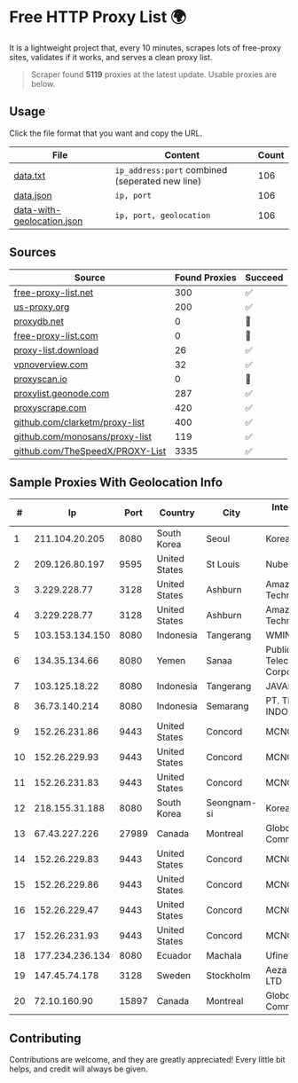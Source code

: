 
# Free HTTP Proxy List 🌍

It is a lightweight project that, every 10 minutes, scrapes lots of free-proxy sites, validates if it works, and serves a clean proxy list.


> Scraper found **5119** proxies at the latest update. Usable proxies are below.

## Usage

Click the file format that you want and copy the URL.


|File|Content|Count|
|----|-------|-----|
|[data.txt](https://raw.githubusercontent.com/themiralay/Proxy-List-World/master/data.txt)|`ip_address:port` combined (seperated new line)|106|
|[data.json](https://raw.githubusercontent.com/themiralay/Proxy-List-World/master/data.json)|`ip, port`|106|
|[data-with-geolocation.json](https://raw.githubusercontent.com/themiralay/Proxy-List-World/master/data-with-geolocation.json)|`ip, port, geolocation`|106|

## Sources

|Source|Found Proxies|Succeed|
|------|-------------|-------|
|[free-proxy-list.net](https://free-proxy-list.net)|300|✅|
|[us-proxy.org](https://www.us-proxy.org)|200|✅|
|[proxydb.net](http://proxydb.net)|0|🚫|
|[free-proxy-list.com](https://free-proxy-list.com/?page=&port=&type%5B%5D=http&type%5B%5D=https&up_time=0&search=Search)|0|🚫|
|[proxy-list.download](https://www.proxy-list.download/HTTP)|26|✅|
|[vpnoverview.com](https://vpnoverview.com/privacy/anonymous-browsing/free-proxy-servers)|32|✅|
|[proxyscan.io](https://www.proxyscan.io)|0|🚫|
|[proxylist.geonode.com](https://proxylist.geonode.com/api/proxy-list?limit=300&page=1&sort_by=lastChecked&sort_type=desc&protocols=http,https)|287|✅|
|[proxyscrape.com](https://api.proxyscrape.com/v2/?request=displayproxies&protocol=http&timeout=10000&country=all&ssl=all&anonymity=all)|420|✅|
|[github.com/clarketm/proxy-list](https://raw.githubusercontent.com/clarketm/proxy-list/master/proxy-list-raw.txt)|400|✅|
|[github.com/monosans/proxy-list](https://raw.githubusercontent.com/monosans/proxy-list/main/proxies/http.txt)|119|✅|
|[github.com/TheSpeedX/PROXY-List](https://raw.githubusercontent.com/TheSpeedX/PROXY-List/master/http.txt)|3335|✅|


## Sample Proxies With Geolocation Info

|#|Ip|Port|Country|City|Internet Service Provider|
|-|--|----|-------|----|-------------------------|
|1|211.104.20.205|8080|South Korea|Seoul|Korea Telecom|
|2|209.126.80.197|9595|United States|St Louis|Nubes, LLC|
|3|3.229.228.77|3128|United States|Ashburn|Amazon Technologies Inc.|
|4|3.229.228.77|3128|United States|Ashburn|Amazon Technologies Inc.|
|5|103.153.134.150|8080|Indonesia|Tangerang|WMINET|
|6|134.35.134.66|8080|Yemen|Sanaa|Public Telecommunication Corporation|
|7|103.125.18.22|8080|Indonesia|Tangerang|JAVAMEDIA|
|8|36.73.140.214|8080|Indonesia|Semarang|PT. TELKOM INDONESIA|
|9|152.26.231.86|9443|United States|Concord|MCNC|
|10|152.26.229.93|9443|United States|Concord|MCNC|
|11|152.26.231.83|9443|United States|Concord|MCNC|
|12|218.155.31.188|8080|South Korea|Seongnam-si|Korea Telecom|
|13|67.43.227.226|27989|Canada|Montreal|GloboTech Communications|
|14|152.26.229.83|9443|United States|Concord|MCNC|
|15|152.26.229.86|9443|United States|Concord|MCNC|
|16|152.26.229.47|9443|United States|Concord|MCNC|
|17|152.26.231.93|9443|United States|Concord|MCNC|
|18|177.234.236.134|8080|Ecuador|Machala|Ufinet Panama S.A.|
|19|147.45.74.178|3128|Sweden|Stockholm|Aeza International LTD|
|20|72.10.160.90|15897|Canada|Montreal|GloboTech Communications|



## Contributing

Contributions are welcome, and they are greatly appreciated! Every
little bit helps, and credit will always be given.

